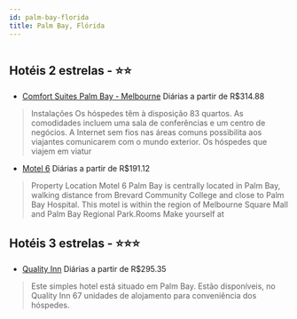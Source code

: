 ```yaml
---
id: palm-bay-florida
title: Palm Bay, Flórida
---
```


<center><img src="http://image1.urlforimages.com/Images/1241518/100x100/1975711649.jpg" alt="" /></center>


## Hotéis 2 estrelas - ⭐️⭐️

-    [Comfort Suites Palm Bay - Melbourne](https://www.hurb.com/hoteis/palm-bay/comfort-suites-palm-bay-melbourne-JNP-JP015830?cmp=18055) Diárias a partir de R$314.88
   > Instalações
Os hóspedes têm à disposição 83 quartos. As comodidades incluem uma sala de conferências e um centro de negócios. A Internet sem fios nas áreas comuns possibilita aos viajantes comunicarem com o mundo exterior. Os hóspedes que viajem em viatur
-    [Motel 6](https://www.hurb.com/hoteis/palm-bay/motel-6-JNP-JP259654?cmp=18055) Diárias a partir de R$191.12
   > Property Location Motel 6 Palm Bay is centrally located in Palm Bay, walking distance from Brevard Community College and close to Palm Bay Hospital. This motel is within the region of Melbourne Square Mall and Palm Bay Regional Park.Rooms Make yourself at

## Hotéis 3 estrelas - ⭐️⭐️⭐️

-    [Quality Inn](https://www.hurb.com/hoteis/palm-bay/quality-inn-JNP-JP226965?cmp=18055) Diárias a partir de R$295.35
   > Este simples hotel está situado em Palm Bay. Estão disponíveis, no Quality Inn 67 unidades de alojamento para conveniência dos hóspedes. 
